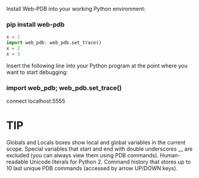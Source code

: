Install Web-PDB into your working Python environment:

### pip install web-pdb

```python
x = 1
import web_pdb; web_pdb.set_trace()
x = 2
x = 3
```
Insert the following line into your Python program at the point where you want to start debugging:

### import web_pdb; web_pdb.set_trace()

connect localhost:5555

# TIP

Globals and Locals boxes show local and global variables in the current scope. Special variables that start and end with double underscores __ are excluded (you can always view them using PDB commands).
Human-readable Unicode literals for Python 2.
Command history that stores up to 10 last unique PDB commands (accessed by arrow UP/DOWN keys).
